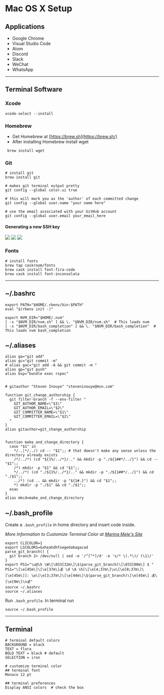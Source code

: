 # Mac OS X Setup

## Applications

-   Google Chrome
-   Visual Studio Code
-   Atom
-   Discord
-   Slack
-   WeChat
-   WhatsApp

---

## Terminal Software

### Xcode

```
xcode-select --install
```

### Homebrew

-   Get Homebrew at [https://brew.sh](https://brew.sh/)
-   After installing Homebrew install wget

```
 brew install wget
```

### Git

```
# install git
brew install git

# makes git terminal output pretty
git config --global color.ui true

# this will mark you as the 'author' of each committed change
git config --global user.name "your name here"

# use the email associated with your GitHub account
git config --global user.email your_email_here
```

#### Generating a new SSH key

![](ssh_key_gen.png)
![](new_ssh_agent.png)
![](add_gh_ssh_key.png)

### Fonts

```
# install fonts
brew tap caskroom/fonts
brew cask install font-fira-code
brew cask install font-inconsolata
```

---

## ~/.bashrc
```
export PATH="$HOME/.rbenv/bin:$PATH"
eval "$(rbenv init -)"

export NVM_DIR="$HOME/.nvm"
[ -s "$NVM_DIR/nvm.sh" ] && \. "$NVM_DIR/nvm.sh"  # This loads nvm
[ -s "$NVM_DIR/bash_completion" ] && \. "$NVM_DIR/bash_completion"  # This loads nvm bash_completion
```

## ~/.aliases
```
alias ga="git add"
alias gc="git commit -m"
# alias gac="git add -A && git commit -m "
alias gp="git push"
alias bsp="bundle exec rspec"


# gitauthor "Steven Inouye" "steveninouye@msn.com"

function git_change_authorship {
  git filter-branch -f --env-filter "
    GIT_AUTHOR_NAME=\"$1\"
    GIT_AUTHOR_EMAIL=\"$2\"
    GIT_COMMITTER_NAME=\"$1\"
    GIT_COMMITTER_EMAIL=\"$2\"
  "
}
alias gitauthor=git_change_authorship


function make_and_change_directory {
  case "$1" in
    */..|*/../) cd -- "$1";; # that doesn't make any sense unless the directory already exists
    /*/../*) (cd "${1%/../*}/.." && mkdir -p "./${1##*/../}") && cd -- "$1";;
    /*) mkdir -p "$1" && cd "$1";;
    */../*) (cd "./${1%/../*}/.." && mkdir -p "./${1##*/../}") && cd "./$1";;
    ../*) (cd .. && mkdir -p "${1#.}") && cd "$1";;
    *) mkdir -p "./$1" && cd "./$1";;
  esac
}
alias mkcd=make_and_change_directory
```

## ~/.bash_profile

Create a `.bash_profile` in home directory and insert code inside.

_More Information to Customize Terminal Color at [Marina Mele's Site](http://www.marinamele.com/2014/05/customize-colors-of-your-terminal-in-mac-os-x.html)_

```
export CLICOLOR=1
export LSCOLORS=Gxheahdhfxegedabagacad
parse_git_branch() {
  git branch 2> /dev/null | sed -e '/^[^*]/d' -e 's/* \(.*\)/ (\1)/'
}
export PS1="\u@\h \W\[\033[32m\]\$(parse_git_branch)\[\033[00m\] $ "
PS1="\[\e[45m\]\[\e[37m\]💰 \d \A \h[\[\e[4;37m\]\u\[\e[0;37m\]\[\e[45m\]]: \w\[\e[3;37m\]\[\e[44m\]\$(parse_git_branch)\[\e[45m\] 💰\[\e[0m\]\n💰"
source ~/.bashrc
source ~/.aliases
```

Run `.bash_profile`. In terminal run

```
source ~/.bash_profile
```

---

## Terminal

```
# terminal default colors
BACKGROUND = black
TEXT = flora
BOLD TEXT = black # default
SELECTION = iron

# customize terminal color
## terminal font
Monaco 12 pt

## terminal preferences
Display ANSI colors  # check the box
```
